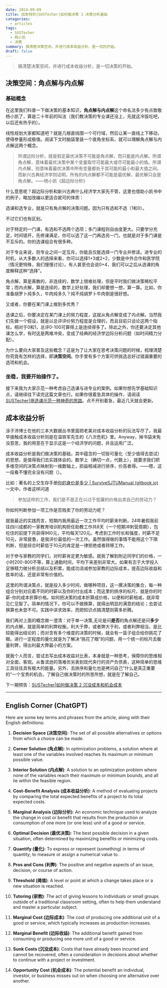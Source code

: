 ```yaml
---
date: 2024-09-09
title: 加急特供|SUSTecher|如何做决策 1 决策分析基础
categories:
  - articles
tags:
  - SUSTecher
  - 杨小凯
  - 决策
summary: 搞清楚决策空间，并进行成本收益分析，是一切的开始。
draft: false
---
```


>搞清楚决策空间，并进行成本收益分析，是一切决策的开始。

## 决策空间：角点解与内点解

### 基础概念

在这里我们科普一下做决策的基本知识，**角点解与内点解**这个命名法多少有点致敬杨小凯了，算是二十年前的叫法（我们教决策的专业课还没上，先就这冷饭吃吧，以后还有热乎的）。

线性规划大家都知道吧？就是几根直线围一个可行域，然后让某一直线上下移动，使得参量形成极值。阅读下文时脑袋里装一个直角坐标系，就可以理解角点解与内点解这两个概念。

>所谓边际分析，就是假定最优决策不可能是角点解，而只能是内点解。所谓角点解，意味着最优决策中某个变量取尽可能最大或尽可能最小的值。所谓内点解，则意味着最优决策中所有变量都处于其可能的最小和最大值之间。而新兴古典经济学则证明，所有的内点解都不可能是最优解，最优解只会是角点解。——杨小凯《超边际分析》

什么意思呢？超边际分析和新兴古典什么经济学大家先不管，这里也借助小凯书中的例子，略加改编以更适合妮可的体质：

选课和选专业，就是只有角点解的决策问题。因为只有选和不选（1和0）。

不过它们也有区别。

对于特定的一门课，有选和不选两个选项；多门课程则自由度更大。只要学分充足，时间错开，先修课满足，你可以选了这一门再选另一门，也就是对于多门课是不互斥的。你的选课组合有很多种。

对于专业来说，则专业之间一定互斥，你能且仅能选择一门专业并修读。进专业的时机，从大多数人的选择来看，你可以选择1+3或2+2，少数是中外合作和医学院（情况更特殊，我们慢慢讨论）。有人甚至也会说0+4，我们可以之后从选课的角度解释这种“选择”。

角点解，算是离散的，非连续的，数学上很难处理，但是平时我们做决策稀松平常；而内点解，算是连续的，数学上好处理，我们却要想一想，算一算。比如，你准备胡罗卜炖多久，牛肉炖多久？炖不炖胡罗卜牛肉倒是很好想。

又或者，你要在某门课上做到多优秀？

选课之后，你要决定在某门课上的努力程度，这就从角点解变成了内点解。当然我们先做一个假设，就是以总评评价努力程度是合理的，而且目前只谈论这两个指标。相对于0和1，总评0-100可算得上是连续得多了。除此之外，你还要决定其他课怎么学，有时这是两难冲突，变成了经典的经济学边际分析问题（如时间精力分配）。

为什么要向大家普及这些概念？这是为了让大家在思考决策问题的时候，梳理清楚你究竟有怎样的选择，即**决策空间**。你手里有多个方案可供挑选总好过错漏重要的选项和机会。

### 坐稳，我要开始操作了。

接下来我为大家示范一种考虑自己选课与进专业的案例。如果你想先学基础知识点，请继续往下读完这篇文章也行。如果你很着急具体的操作，请阅读[SUSTecher|用选课示范一种神奇的思路](https://liubinfighter.github.io/Blog/post/decision_making_insane_idea)。点不开别着急，最近几天就会更新。

## 成本收益分析

涂子沛博士在他的三本大数据丛书里面把老美对成本收益分析的玩法写尽了。我最早接触成本收益分析则是在温铁军先生的《八次危机》里。Anyway，掉书袋未免没意思，我的用意在于显示这是一个经济学的问题，并且运用广泛。

成本收益分析是我们做决策的基础，其中蕴含的一切皆可量化（至少值得去尝试）的思想，是值得我们去实践体会的。数学上（确切一点，代数上），就要求我们把多维空间的决策点映射到一维数轴上，损益相减进行排序，价高者得。——嗯，这一段看不懂完全没有问题（）。

比如：著名的上交生存手册[你的身价是多少 | SurviveSJTUManual (gitbook.io)](https://survivesjtu.gitbook.io/survivesjtumanual/li-zhi-pian/ni-de-shen-jia-shi-duo-shao)一文中，作者这样问道

>参加这样的工作，我们是不是正在以过于低廉的价格出卖自己的劳动力？

你如何判断参加一项工作是否贱卖了你的劳动力呢？

就我最近的实践而言，短期内我用最近一次工作平均时薪来判断。24年暑假我前往四川成都的一家教育培训机构担任助教工作共8天（一个短期冲刺营周期），包吃住的前提下共获得960元，平均每天120元。考虑到工作时长和强度，时薪不足10元，非常疲惫，是我评价最低的一次工作。虽然值得做的事情不能用这个下限判断，但是综合时薪低于10元的肯定是一律拒绝或者转移工作。

对于参与家教的同学们，对时薪肯定更为敏感。就我了解到附近同学们的价格，一小时200-800不等，算上通勤时间，平均下来差别非常大。如果有志于大学投入足够精力做分析总结以及积累，能成功消减参加家教的边际成本，提高边际收益和胜率的话，还是非常有价值的。

这里的所谓决策点，就是投入多少时间，做哪种项目，这一摞决策的集合，每一种组合分别对应着不同的时薪以及你的付出成本；而这里的排序的标尺，就是你的时薪-你的成本折算价格。如何把决策的成本折算成价格，以便和时薪相减，就非常见仁见智了。简单的情况下，你可以不做换算，就得出明显的满意的结论；去尝试换算也未尝不可。实践中讲求效率，而把知识点搞清楚则需多折腾。

我们再对上面的概念做一澄清：对于单一决策,无论是问**是否**的角点解还是问**多少**的内点解，就是简单的利弊权衡。利大于弊，或者弊大于利，或者利弊相当，是比较能得出结论的；而对含有多个维度的决策的时候，就会有一篮子组合给你挑花了眼。进行一定程度的量化就是为了解决“挑花了眼”的问题，用一个统一的标尺去衡量利弊，得出利最大弊最小的方案。

就我个人而言，尝试去写出成本收益对比表，本身就是一种思考，保障你的思维相对全面，客观。从鲁滨逊的落难优劣表到现代央行的资产负债表，这种简单的思维工具往往具有极大的能量。另外，去排序和量化也是拷问自己“什么是真正重要的”一个宝贵的机会。了解自己做决策时的所思所想，就是在了解自己。

下一期预告：[SUSTecher|如何做决策 2 沉没成本和机会成本]()

---

## English Corner (ChatGPT)

Here are some key terms and phrases from the article, along with their English definitions:

1. **Decision Space (决策空间)**: The set of all possible alternatives or options from which a choice can be made.

2. **Corner Solution (角点解)**: In optimization problems, a solution where at least one of the variables involved reaches its maximum or minimum possible value.

3. **Interior Solution (内点解)**: A solution to an optimization problem where none of the variables reach their maximum or minimum bounds, and all lie within the feasible region.

4. **Cost-Benefit Analysis (成本收益分析)**: A method of evaluating projects by comparing the total expected benefits of a project to its total expected costs.

5. **Marginal Analysis (边际分析)**: An economic technique used to analyze the change in cost or benefit that results from the production or consumption of one more (or one less) unit of a good or service.

6. **Optimal Decision (最优决策)**: The best possible decision in a given situation, often determined by maximizing benefits or minimizing costs.

7. **Quantify (量化)**: To express or represent (something) in terms of quantity; to measure or assign a numerical value to.

8. **Pros and Cons (利弊)**: The positive and negative aspects of an issue, decision, or course of action.

9. **Threshold (阈值)**: A level or point at which a change takes place or a new situation is reached.

10. **Tutoring (家教)**: The act of giving lessons to individuals or small groups outside of a traditional classroom setting, often to help them understand and master a particular subject.

11. **Marginal Cost (边际成本)**: The cost of producing one additional unit of a good or service, which typically increases as production increases.

12. **Marginal Benefit (边际收益)**: The additional benefit gained from consuming or producing one more unit of a good or service.

13. **Sunk Costs (沉没成本)**: Costs that have already been incurred and cannot be recovered, often a consideration in decisions about whether to continue with a project or investment.

14. **Opportunity Cost (机会成本)**: The potential benefit an individual, investor, or business misses out on when choosing one alternative over another.
